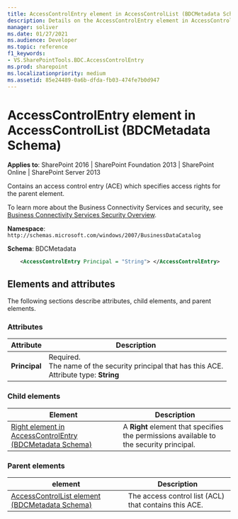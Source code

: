 ```yaml
---
title: AccessControlEntry element in AccessControlList (BDCMetadata Schema)
description: Details on the AccessControlEntry element in AccessControlList (BDCMetadata Schema)
manager: soliver
ms.date: 01/27/2021
ms.audience: Developer
ms.topic: reference
f1_keywords:
- VS.SharePointTools.BDC.AccessControlEntry
ms.prod: sharepoint
ms.localizationpriority: medium
ms.assetid: 85e24489-0a6b-dfda-fb03-474fe7b0d947
---
```


# AccessControlEntry element in AccessControlList (BDCMetadata Schema)

**Applies to**: SharePoint 2016 | SharePoint Foundation 2013 | SharePoint Online | SharePoint Server 2013

Contains an access control entry (ACE) which specifies access rights for the parent element.

To learn more about the Business Connectivity Services and security, see [Business Connectivity Services Security Overview](https://technet.microsoft.com/library/ee661734(office.14).aspx).

**Namespace**: `http://schemas.microsoft.com/windows/2007/BusinessDataCatalog`

**Schema**: BDCMetadata

```XML
    <AccessControlEntry Principal = "String"> </AccessControlEntry>
```

## Elements and attributes

The following sections describe attributes, child elements, and parent elements.

### Attributes
  
| Attribute | Description |
| --- | --- |
| **Principal** | Required. </br> The name of the security principal that has this ACE. </br> Attribute type: **String** |

### Child elements
  
| Element | Description |
| --- | --- |
| [Right element in AccessControlEntry (BDCMetadata Schema)](right-element-in-accesscontrolentry-bdcmetadata-schema.md) | A **Right** element that specifies the permissions available to the security principal. |

### Parent elements
  
| element | Description |
| --- | --- |
| [AccessControlList element (BDCMetadata Schema)](accesscontrollist-element-bdcmetadata-schema.md) | The access control list (ACL) that contains this ACE. |
